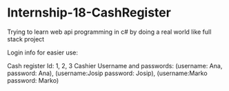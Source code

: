# Internship-18-CashRegister
Trying to learn web api programming in c# by doing a real world like full stack project


Login info for easier use:

Cash register Id: 1, 2, 3
Cashier Username and passwords: (username: Ana, password: Ana),  (username:Josip password: Josip), (username:Marko password: Marko) 
